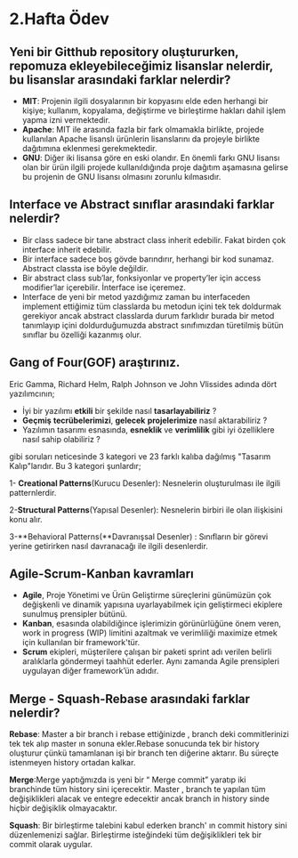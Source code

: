 # 2.Hafta Ödev

## Yeni bir Gitthub repository oluştururken, repomuza ekleyebileceğimiz lisanslar nelerdir, bu lisanslar arasındaki farklar nelerdir?

- **MIT**: Projenin ilgili dosyalarının bir kopyasını elde eden herhangi bir kişiye; kullanım, kopyalama, değiştirme ve birleştirme hakları dahil işlem yapma izni vermektedir.
- **Apache**: MIT ile arasında fazla bir fark olmamakla birlikte, projede kullanılan Apache lisanslı ürünlerin lisanslarını da projeyle birlikte dağıtımına eklenmesi gerekmektedir.
- **GNU**: Diğer iki lisansa göre en eski olandır. En önemli farkı GNU  lisansı olan bir ürün ilgili projede kullanıldığında proje dağıtım aşamasına gelirse bu projenin de GNU lisansı olmasını zorunlu kılmasıdır.

## Interface ve Abstract sınıflar arasındaki farklar nelerdir?

- Bir class sadece bir tane abstract class inherit edebilir. Fakat birden çok interface inherit edebilir.
- Bir interface sadece boş gövde barındırır, herhangi bir kod sunamaz.  Abstract classta ise böyle değildir.
- Bir abstract class sub’lar, fonksiyonlar ve property’ler için access modifier’lar içerebilir. İnterface ise içeremez.
- Interface de yeni bir metod yazdığımız zaman bu interfaceden implement ettiğimiz tüm classlarda bu metodun içini tek tek doldurmak gerekiyor ancak abstract classlarda durum farklıdır burada bir metod tanımlayıp içini doldurduğumuzda abstract sınıfımızdan türetilmiş bütün sınıflar bu özelliği kazanmış olur.

## Gang of Four(GOF) araştırınız.

Eric Gamma, Richard Helm, Ralph Johnson ve John Vlissides adında dört yazılımcının;

- İyi bir yazılımı **etkili** bir şekilde nasıl **tasarlayabiliriz** ?
- **Geçmiş** **tecrübelerimizi**, **gelecek** **projelerimize** nasıl aktarabiliriz ?
- Yazılımın tasarımı esnasında, **esneklik** ve **verimlilik** gibi iyi özelliklere nasıl sahip olabiliriz ?

gibi soruları neticesinde 3 kategori ve 23 farklı kalıba dağılmış "Tasarım Kalıp"larıdır. Bu 3 kategori şunlardır;

1- **Creational Patterns**(Kurucu Desenler): Nesnelerin oluşturulması ile ilgili patternlerdir.

2-**Structural Patterns**(Yapısal Desenler): Nesnelerin birbiri ile olan ilişkisini konu alır.

3-**Behavioral Patterns(**Davranışsal Desenler) : Sınıfların bir görevi yerine getirirken nasıl davranacağı ile ilgili desenlerdir.

## Agile-Scrum-Kanban kavramları

- **Agile**, Proje Yönetimi ve Ürün Geliştirme süreçlerini günümüzün çok değişkenli ve dinamik yapısına uyarlayabilmek için geliştirmeci ekiplere sunulmuş prensipler bütünü.
- **Kanban**, esasında olabildiğince işlerimizin görünürlüğüne önem veren, work in progress (WIP) limitini azaltmak ve verimliliği maximize etmek için kullanılan bir framework'tür.
- **Scrum** ekipleri, müşterilere çalışan bir paketi sprint adı verilen belirli aralıklarla göndermeyi taahhüt ederler. Aynı zamanda Agile prensipleri uygulayan diğer framework’ün adıdır.

## Merge - Squash-Rebase arasındaki farklar nelerdir?

**Rebase**: Master a bir branch i rebase ettiğinizde , branch deki commitlerinizi tek tek alıp master ın sonuna ekler.Rebase sonucunda tek bir history oluşturur çünkü tamamlanan işi bir branch ten diğerine aktarır. Bu süreçte istenmeyen history ortadan kalkar.

**Merge**:Merge yaptığmızda is yeni bir “ Merge commit” yaratıp iki branchinde tüm history sini içerecektir. Master , branch te yapılan tüm değişiklikleri alacak ve entegre edecektir ancak branch in history sinde hiçbir değişiklik olmayacaktır.

**Squash**: Bir birleştirme talebini kabul ederken  branch' ın commit history sini düzenlemenizi sağlar. Birleştirme isteğindeki tüm değişiklikleri tek bir commit olarak uygular.

